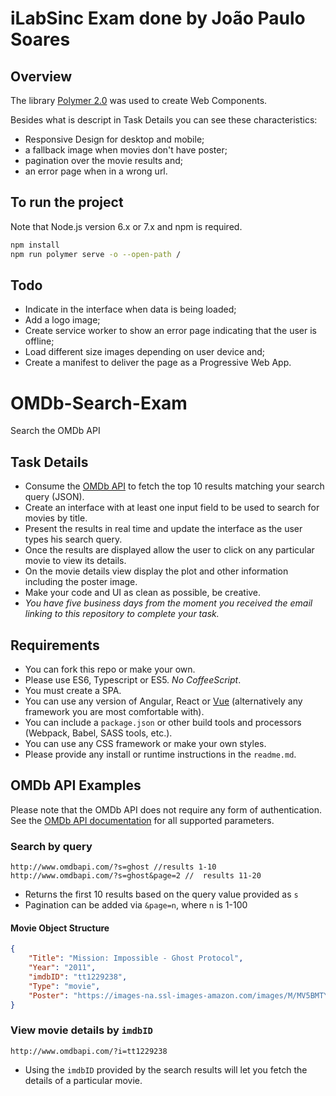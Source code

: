 # iLabSinc Exam done by João Paulo Soares

## Overview
The library [Polymer 2.0](https://www.polymer-project.org/) was used to create Web Components.

Besides what is descript in Task Details you can see these characteristics:
- Responsive Design for desktop and mobile;
- a fallback image when movies don't have poster;
- pagination over the movie results and;
- an error page when in a wrong url.

## To run the project

Note that Node.js version 6.x or 7.x and npm is required.

```bash
npm install
npm run polymer serve -o --open-path /
```

## Todo
- Indicate in the interface when data is being loaded;
- Add a logo image;
- Create service worker to show an error page indicating that the user is offline;
- Load different size images depending on user device and;
- Create a manifest to deliver the page as a Progressive Web App.

# OMDb-Search-Exam
Search the OMDb API

## Task Details
- Consume the [OMDb API](http://www.omdbapi.com/) to fetch the top 10 results matching your search query (JSON).
- Create an interface with at least one input field to be used to search for movies by title.
- Present the results in real time and update the interface as the user types his search query.
- Once the results are displayed allow the user to click on any particular movie to view its details.
- On the movie details view display the plot and other information including the poster image.
- Make your code and UI as clean as possible, be creative.
- *You have five business days from the moment you received the email linking to this repository to complete your task.*

## Requirements
- You can fork this repo or make your own.
- Please use ES6, Typescript or ES5. *No CoffeeScript*.
- You must create a SPA.
- You can use any version of Angular, React or [Vue](https://vuejs.org/) (alternatively any framework you are most comfortable with).
- You can include a `package.json` or other build tools and processors (Webpack, Babel, SASS tools, etc.).
- You can use any CSS framework or make your own styles.
- Please provide any install or runtime instructions in the `readme.md`.

## OMDb API Examples
Please note that the OMDb API does not require any form of authentication. See the [OMDb API documentation](http://www.omdbapi.com/#parameters) for all supported parameters.

### Search by query

```
http://www.omdbapi.com/?s=ghost //results 1-10
http://www.omdbapi.com/?s=ghost&page=2 //  results 11-20
```
- Returns the first 10 results based on the query value provided as `s`
- Pagination can be added via `&page=n`, where `n` is 1-100

#### Movie Object Structure
```json
{
    "Title": "Mission: Impossible - Ghost Protocol",
    "Year": "2011",
    "imdbID": "tt1229238",
    "Type": "movie",
    "Poster": "https://images-na.ssl-images-amazon.com/images/M/MV5BMTY4MTUxMjQ5OV5BMl5BanBnXkFtZTcwNTUyMzg5Ng@@._V1_SX300.jpg"
}
```

### View movie details by `imdbID`
```
http://www.omdbapi.com/?i=tt1229238
```
- Using the `imdbID` provided by the search results will let you fetch the details of a particular movie.
